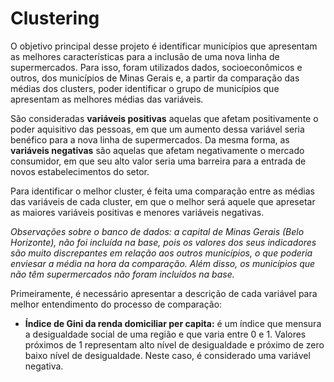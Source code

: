 # Clustering
O objetivo principal desse projeto é identificar municípios que apresentam as melhores características para a inclusão de uma nova linha de supermercados. Para isso, foram utilizados dados, socioeconômicos e outros, dos municípios de Minas Gerais e, a partir da comparação das médias dos clusters, poder identificar o grupo de municípios que apresentam as melhores médias das variáveis.

São consideradas **variáveis positivas** aquelas que afetam positivamente o poder aquisitivo das pessoas, em que um aumento dessa variável seria benéfico para a nova linha de supermercados. Da mesma forma, as **variáveis negativas** são aquelas que afetam negativamente o mercado consumidor, em que seu alto valor seria uma barreira para a entrada de novos estabelecimentos do setor.

Para identificar o melhor cluster, é feita uma comparação entre as médias das variáveis de cada cluster, em que o melhor será aquele que apresetar as maiores variáveis positivas e menores variáveis negativas.

*Observações sobre o banco de dados: a capital de Minas Gerais (Belo Horizonte), não foi incluída na base, pois os valores dos seus indicadores são muito discrepantes em relação aos outros municípios, o que poderia enviesar a média na hora da comparação. Além disso, os municípios que não têm supermercados não foram incluídos na base.*

Primeiramente, é necessário apresentar a descrição de cada variável para melhor entendimento do processo de comparação:

* **Índice de Gini da renda domiciliar per capita:** é um índice que mensura a desigualdade social de uma região e que varia entre 0 e 1. Valores próximos de 1 representam alto nível de desigualdade e próximo de zero baixo nível de desigualdade. Neste caso, é considerado uma variável negativa.



